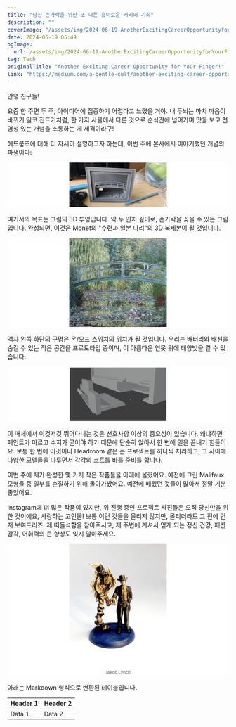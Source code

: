 ```yaml
---
title: "당신 손가락을 위한 또 다른 흥미로운 커리어 기회"
description: ""
coverImage: "/assets/img/2024-06-19-AnotherExcitingCareerOpportunityforYourFinger_0.png"
date: 2024-06-19 05:49
ogImage: 
  url: /assets/img/2024-06-19-AnotherExcitingCareerOpportunityforYourFinger_0.png
tag: Tech
originalTitle: "Another Exciting Career Opportunity for Your Finger!"
link: "https://medium.com/a-gentle-cult/another-exciting-career-opportunity-for-your-finger-ac9cfaf60f13"
---
```



안녕 친구들!

요즘 한 주면 두 주, 아이디어에 집중하기 어렵다고 느꼈을 거야. 내 두뇌는 마치 마음이 바뀌기 일코 진드기처럼, 한 가지 사물에서 다른 것으로 순식간에 넘어가며 맛을 보고 전염성 있는 개념을 소통하는 게 제격이라구!

헤드룸즈에 대해 더 자세히 설명하고자 하는데, 이번 주에 본사에서 이야기했던 개념의 파생이다:

![이미지](/assets/img/2024-06-19-AnotherExcitingCareerOpportunityforYourFinger_0.png)

<div class="content-ad"></div>

여기서의 목표는 그림의 3D 투영입니다. 약 두 인치 깊이로, 손가락을 꽂을 수 있는 그림입니다. 완성되면, 이것은 Monet의 "수련과 일본 다리"의 3D 복제본이 될 것입니다.

![이미지](/assets/img/2024-06-19-AnotherExcitingCareerOpportunityforYourFinger_1.png)

액자 왼쪽 하단의 구멍은 온/오프 스위치의 위치가 될 것입니다. 우리는 배터리와 배선을 숨길 수 있는 작은 공간을 프로토타입 중이며, 이 아름다운 연못 위에 태양빛을 켤 수 있습니다.

![이미지](/assets/img/2024-06-19-AnotherExcitingCareerOpportunityforYourFinger_2.png)

<div class="content-ad"></div>

이 매체에서 이것저것 뛰어다니는 것은 선호사항 이상의 중요성이 있습니다. 왜냐하면 페인트가 마르고 수지가 굳어야 하기 때문에 단순히 앉아서 한 번에 일을 끝내기 힘들어요. 보통 한 번에 이것이나 Headroom 같은 큰 프로젝트를 하나씩 처리하고, 그 사이에 다양한 모델들을 다루면서 각각의 코트를 바를 준비를 합니다.

이번 주에 제가 완성한 몇 가지 작은 작품들을 아래에 올렸어요. 예전에 그린 Malifaux 모형들 중 일부를 손질하기 위해 돌아가봤어요. 예전에 배웠던 것들이 많아서 정말 기분 좋았어요.

Instagram에 더 많은 작품이 있지만, 위 진행 중인 프로젝트 사진들은 오직 당신만을 위한 것이에요, 사랑하는 고인물! 보통 이런 것들을 올리지 않지만, 올리더라도 그 전에 먼저 보여드리죠. 제 떠들석함을 참아주시고, 제 주변에 계셔서 얻게 되는 정신 건강, 패션 감각, 어휘력의 큰 향상도 잊지 말아주세요.

![작업 중인 이미지](/assets/img/2024-06-19-AnotherExcitingCareerOpportunityforYourFinger_3.png)

<div class="content-ad"></div>

아래는 Markdown 형식으로 변환된 테이블입니다.


| Header 1 | Header 2 |
|----------|----------|
| Data 1   | Data 2   |
